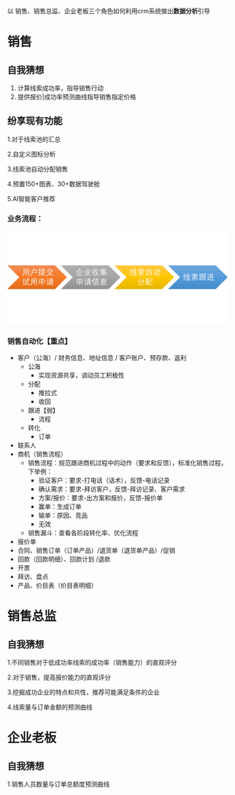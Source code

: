 以 销售、销售总监、企业老板三个角色如何利用crm系统做出**数据分析**引导



# 销售

## 自我猜想

1. 计算线索成功率，指导销售行动
2. 提供报价|成功率预测曲线指导销售指定价格

## 纷享现有功能

1.对于线索池的汇总

2.自定义图标分析

3.线索池自动分配销售

4.预置150+图表、30+数据驾驶舱

5.AI智能客户推荐

### 业务流程：

![1683276465954](image/1683276465954.png)

### 销售自动化【重点】

- 客户（公海）/ 财务信息、地址信息 / 客户账户、预存款、返利
  - 公海
    - 实现资源共享，调动员工积极性
  - 分配
    - 推拉式
    - 收回
  - 跟进【弱】
    - 流程
  - 转化
    - 订单
- 联系人
- 商机（销售流程）
  - 销售流程：规范跟进商机过程中的动作（要求和反馈），标准化销售过程，下举例：
    - 验证客户：要求-打电话（话术），反馈-电话记录
    - 确认需求：要求-拜访客户，反馈-拜访记录、客户需求
    - 方案/报价：要求-出方案和报价，反馈-报价单
    - 赢单：生成订单
    - 输单：原因、竞品
    - 无效
  - 销售漏斗：查看各阶段转化率、优化流程
- 报价单
- 合同、销售订单（订单产品）/退货单（退货单产品）/促销
- 回款（回款明细）、回款计划 /退款
- 开票
- 拜访、盘点
- 产品、价目表（价目表明细）



# 销售总监

## 自我猜想

1.不同销售对于低成功率线索的成功率（销售能力）的直观评分

2.对于销售，提高报价能力的直观评分

3.挖掘成功企业的特点和共性，推荐可能满足条件的企业

4.线索量与订单金额的预测曲线



# 企业老板

## 自我猜想

1.销售人员数量与订单总额度预测曲线

